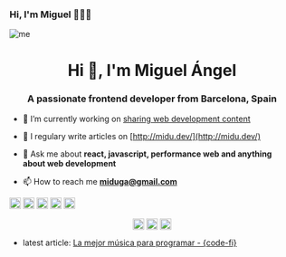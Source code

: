 ### Hi, I'm Miguel 👋👨‍💻

![me](https://user-images.githubusercontent.com/1561955/87819803-25d61900-c86d-11ea-8a30-7f969c953303.png)

<h1 align="center">Hi 👋, I'm Miguel Ángel</h1>
<h3 align="center">A passionate frontend developer from Barcelona, Spain</h3>

- 🔭 I’m currently working on [sharing web development content](https://www.youtube.com/c/midudev)

- 📝 I regulary write articles on [http://midu.dev/](http://midu.dev/)

- 💬 Ask me about **react, javascript, performance web and anything about web development**

- 📫 How to reach me **miduga@gmail.com**

<p align="left"><img src="https://konpa.github.io/devicon/devicon.git/icons/vuejs/vuejs-original-wordmark.svg" alt="vuejs" width="20" height="20"/> <img src="https://konpa.github.io/devicon/devicon.git/icons/react/react-original-wordmark.svg" alt="react" width="20" height="20"/> <img src="https://konpa.github.io/devicon/devicon.git/icons/amazonwebservices/amazonwebservices-original-wordmark.svg" alt="amazonwebservices" width="20" height="20"/> <img src="https://konpa.github.io/devicon/devicon.git/icons/css3/css3-original-wordmark.svg" alt="css3" width="20" height="20"/> <img src="https://konpa.github.io/devicon/devicon.git/icons/javascript/javascript-original.svg" alt="javascript" width="20" height="20"/></p><p align="center">
<a href="https://twitter.com/midudev" target="blank"><img align="center" src="https://cdn.jsdelivr.net/npm/simple-icons@3.0.1/icons/twitter.svg" alt="midudev" height="20" width="20" /></a>
<a href="https://fb.com/midudev.frontend" target="blank"><img align="center" src="https://cdn.jsdelivr.net/npm/simple-icons@3.0.1/icons/facebook.svg" alt="midudev.frontend" height="20" width="20" /></a>
<a href="https://instagram.com/midu.dev" target="blank"><img align="center" src="https://cdn.jsdelivr.net/npm/simple-icons@3.0.1/icons/instagram.svg" alt="midu.dev" height="20" width="20" /></a>
</p>

- latest article: [La mejor música para programar - {code-fi}](https://midu.dev/como-crear-tu-perfil-de-github-con-readme/)
